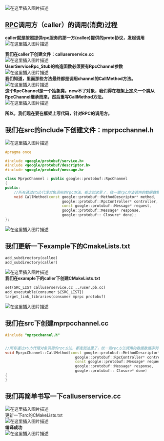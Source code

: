 ![在这里插入图片描述](image/3ee18a18bc83454ab928889d737919fb.png)

## [RPC](https://so.csdn.net/so/search?q=RPC&spm=1001.2101.3001.7020)调用方（caller）的调用(消费)过程

**caller就是按照提供rpc服务的那一方(callee)提供的proto协议，发起调用**  
![在这里插入图片描述](image/watermark,type_ZHJvaWRzYW5zZmFsbGJhY2s,shadow_50,text_Q1NETiBALeael-azveWuhw==,size_20,color_FFFFFF,t_70,g_se,x_16.png)

**我们在caller下创建文件：calluserservice.cc**  
![在这里插入图片描述](image/watermark,type_ZmFuZ3poZW5naGVpdGk,shadow_10,text_aHR0cHM6Ly9ibG9nLmNzZG4ubmV0L0xJTlpFWVU2NjY=,size_16,color_FFFFFF,t_70.png)  
**UserServiceRpc\_Stub的构造函数必须要有RpcChannel参数**  
![在这里插入图片描述](image/watermark,type_ZmFuZ3poZW5naGVpdGk,shadow_10,text_aHR0cHM6Ly9ibG9nLmNzZG4ubmV0L0xJTlpFWVU2NjY=,size_16,color_FFFFFF,t_70-16935587080001.png)  
**我们知道，里面那些方法最终都是调用channel的CallMethod方法。**  
![在这里插入图片描述](image/watermark,type_ZmFuZ3poZW5naGVpdGk,shadow_10,text_aHR0cHM6Ly9ibG9nLmNzZG4ubmV0L0xJTlpFWVU2NjY=,size_16,color_FFFFFF,t_70-16935587080002.png)  
**这个RpcChannel是一个抽象类，new不了对象，我们得在框架上定义一个类从RpcChannel继承而来，然后重写CallMethod方法。**  
![在这里插入图片描述](image/watermark,type_ZHJvaWRzYW5zZmFsbGJhY2s,shadow_50,text_Q1NETiBALeael-azveWuhw==,size_20,color_FFFFFF,t_70,g_se,x_16-16935587080003.png)

**所以，我们现在要在框架上写代码，针对RPC的调用方。**

## 我们在src的include下创建文件：mprpcchannel.h

![在这里插入图片描述](image/d77830195703414faac8a8b888001ed1.png)

```cpp
#pragma once

#include <google/protobuf/service.h>
#include <google/protobuf/descriptor.h>
#include <google/protobuf/message.h>

class MprpcChannel : public google::protobuf::RpcChannel
{
public:
    //所有通过stub代理对象调用的rpc方法，都走到这里了，统一做rpc方法调用的数据数据序列化和网络发送 
    void CallMethod(const google::protobuf::MethodDescriptor* method,
                          google::protobuf::RpcController* controller, 
                          const google::protobuf::Message* request,
                          google::protobuf::Message* response,
                          google::protobuf:: Closure* done);
};
```

![在这里插入图片描述](image/watermark,type_ZmFuZ3poZW5naGVpdGk,shadow_10,text_aHR0cHM6Ly9ibG9nLmNzZG4ubmV0L0xJTlpFWVU2NjY=,size_16,color_FFFFFF,t_70-16935587080004.png)

## 我们更新一下example下的CmakeLists.txt

```xml
add_subdirectory(callee)
add_subdirectory(caller)
```

![在这里插入图片描述](image/watermark,type_ZmFuZ3poZW5naGVpdGk,shadow_10,text_aHR0cHM6Ly9ibG9nLmNzZG4ubmV0L0xJTlpFWVU2NjY=,size_16,color_FFFFFF,t_70-16935587080005.png)  
**我们在example下的caller下创建CMakeLists.txt**

```xml
set(SRC_LIST calluserservice.cc ../user.pb.cc)
add_executable(consumer ${SRC_LIST})
target_link_libraries(consumer mprpc protobuf)
```

![在这里插入图片描述](image/watermark,type_ZmFuZ3poZW5naGVpdGk,shadow_10,text_aHR0cHM6Ly9ibG9nLmNzZG4ubmV0L0xJTlpFWVU2NjY=,size_16,color_FFFFFF,t_70-16935587080006.png)

## 我们在src下创建mprpcchannel.cc

```cpp
#include "mprpcchannel.h"


//所有通过stub代理对象调用的rpc方法，都走到这里了，统一做rpc方法调用的数据数据序列化和网络发送 
void MprpcChannel::CallMethod(const google::protobuf::MethodDescriptor* method,
                                google::protobuf::RpcController* controller, 
                                const google::protobuf::Message* request,
                                google::protobuf::Message* response,
                                google::protobuf:: Closure* done)
{
}
```

## 我们再简单书写一下calluserservice.cc

![在这里插入图片描述](image/watermark,type_ZmFuZ3poZW5naGVpdGk,shadow_10,text_aHR0cHM6Ly9ibG9nLmNzZG4ubmV0L0xJTlpFWVU2NjY=,size_16,color_FFFFFF,t_70-16935587080007.png)  
更新一下src的CMakeLists.txt  
![在这里插入图片描述](image/watermark,type_ZmFuZ3poZW5naGVpdGk,shadow_10,text_aHR0cHM6Ly9ibG9nLmNzZG4ubmV0L0xJTlpFWVU2NjY=,size_16,color_FFFFFF,t_70-16935587080008.png)  
**编译成功**  
![在这里插入图片描述](image/watermark,type_ZmFuZ3poZW5naGVpdGk,shadow_10,text_aHR0cHM6Ly9ibG9nLmNzZG4ubmV0L0xJTlpFWVU2NjY=,size_16,color_FFFFFF,t_70-16935587080009.png)